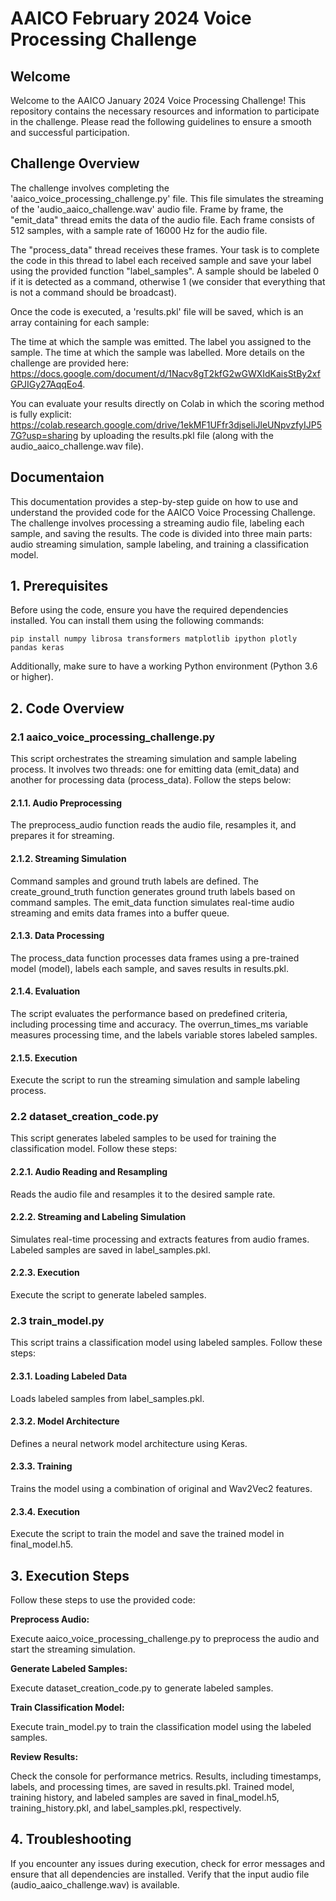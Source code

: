 <h1>AAICO February 2024 Voice Processing Challenge</h1>

<h2>Welcome</h2>

Welcome to the AAICO January 2024 Voice Processing Challenge! This repository contains the necessary resources and information to participate in the challenge. Please read the following guidelines to ensure a smooth and successful participation.

<h2>Challenge Overview</h2>

The challenge involves completing the 'aaico_voice_processing_challenge.py' file. This file simulates the streaming of the 'audio_aaico_challenge.wav' audio file. Frame by frame, the "emit_data" thread emits the data of the audio file. Each frame consists of 512 samples, with a sample rate of 16000 Hz for the audio file.

The "process_data" thread receives these frames. Your task is to complete the code in this thread to label each received sample and save your label using the provided function "label_samples". A sample should be labeled 0 if it is detected as a command, otherwise 1 (we consider that everything that is not a command should be broadcast).

Once the code is executed, a 'results.pkl' file will be saved, which is an array containing for each sample:

The time at which the sample was emitted.
The label you assigned to the sample.
The time at which the sample was labelled.
More details on the challenge are provided here: https://docs.google.com/document/d/1Nacv8gT2kfG2wGWXIdKaisStBy2xfGPJIGy27AqqEo4.

You can evaluate your results directly on Colab in which the scoring method is fully explicit: https://colab.research.google.com/drive/1ekMF1UFfr3djseliJleUNpvzfyIJP57G?usp=sharing by uploading the results.pkl file (along with the audio_aaico_challenge.wav file).

<h2>Documentaion</h2>

This documentation provides a step-by-step guide on how to use and understand the provided code for the AAICO Voice Processing Challenge. The challenge involves processing a streaming audio file, labeling each sample, and saving the results. The code is divided into three main parts: audio streaming simulation, sample labeling, and training a classification model.

<h2>1. Prerequisites</h2>

Before using the code, ensure you have the required dependencies installed. You can install them using the following commands:

`pip install numpy librosa transformers matplotlib ipython plotly pandas keras`

Additionally, make sure to have a working Python environment (Python 3.6 or higher).

<h2>2. Code Overview</h2>
   
<h3> 2.1 aaico_voice_processing_challenge.py</h3>

This script orchestrates the streaming simulation and sample labeling process. It involves two threads: one for emitting data (emit_data) and another for processing data (process_data). Follow the steps below:

<h4>2.1.1. Audio Preprocessing</h4>

The preprocess_audio function reads the audio file, resamples it, and prepares it for streaming.

<h4>2.1.2. Streaming Simulation</h4>

Command samples and ground truth labels are defined.
The create_ground_truth function generates ground truth labels based on command samples.
The emit_data function simulates real-time audio streaming and emits data frames into a buffer queue.

<h4>2.1.3. Data Processing</h4>

The process_data function processes data frames using a pre-trained model (model), labels each sample, and saves results in results.pkl.

<h4>2.1.4. Evaluation</h4>

The script evaluates the performance based on predefined criteria, including processing time and accuracy.
The overrun_times_ms variable measures processing time, and the labels variable stores labeled samples.

<h4>2.1.5. Execution</h4>

Execute the script to run the streaming simulation and sample labeling process.

<h3>2.2 dataset_creation_code.py</h3>

This script generates labeled samples to be used for training the classification model. Follow these steps:

<h4>2.2.1. Audio Reading and Resampling</h4>

Reads the audio file and resamples it to the desired sample rate.

<h4>2.2.2. Streaming and Labeling Simulation</h4>

Simulates real-time processing and extracts features from audio frames.
Labeled samples are saved in label_samples.pkl.

<h4>2.2.3. Execution</h4>

Execute the script to generate labeled samples.

<h3>2.3 train_model.py</h3>

This script trains a classification model using labeled samples. Follow these steps:

<h4>2.3.1. Loading Labeled Data</h4>

Loads labeled samples from label_samples.pkl.

<h4>2.3.2. Model Architecture</h4>

Defines a neural network model architecture using Keras.

<h4>2.3.3. Training</h4>

Trains the model using a combination of original and Wav2Vec2 features.

<h4>2.3.4. Execution</h4>

Execute the script to train the model and save the trained model in final_model.h5.

<h2>3. Execution Steps</h2>
   
Follow these steps to use the provided code:

**Preprocess Audio:**

Execute aaico_voice_processing_challenge.py to preprocess the audio and start the streaming simulation.

**Generate Labeled Samples:**

Execute dataset_creation_code.py to generate labeled samples.

**Train Classification Model:**

Execute train_model.py to train the classification model using the labeled samples.

**Review Results:**

Check the console for performance metrics.
Results, including timestamps, labels, and processing times, are saved in results.pkl.
Trained model, training history, and labeled samples are saved in final_model.h5, training_history.pkl, and label_samples.pkl, respectively.

<h2>4. Troubleshooting</h2>
   
If you encounter any issues during execution, check for error messages and ensure that all dependencies are installed. Verify that the input audio file (audio_aaico_challenge.wav) is available.
